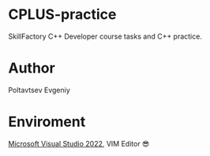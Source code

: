 # CPLUS-practice
SkillFactory С++ Developer course tasks and C++ practice.

# Author 

Poltavtsev Evgeniy 

# Enviroment 

[Microsoft Visual Studio 2022](https://visualstudio.microsoft.com/ru/vs/), VIM Editor 😎
